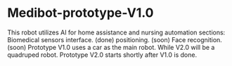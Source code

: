 # Medibot-prototype-V1.0
This robot utilizes AI for home assistance and nursing automation
sections:
Biomedical sensors interface. (done)
positioning. (soon)
Face recognition. (soon)
Prototype V1.0 uses a car as the main robot. While V2.0 will be a quadruped robot.
Prototype V2.0 starts shortly after V1.0 is done.
